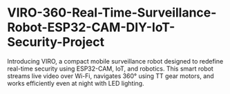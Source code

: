 # VIRO-360-Real-Time-Surveillance-Robot-ESP32-CAM-DIY-IoT-Security-Project
Introducing VIRO, a compact mobile surveillance robot designed to redefine real-time security using ESP32-CAM, IoT, and robotics. This smart robot streams live video over Wi-Fi, navigates 360° using TT gear motors, and works efficiently even at night with LED lighting. 
